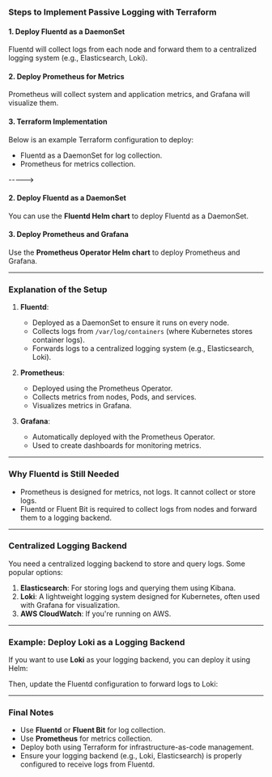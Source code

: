 



### **Steps to Implement Passive Logging with Terraform**

#### 1. **Deploy Fluentd as a DaemonSet**
Fluentd will collect logs from each node and forward them to a centralized logging system (e.g., Elasticsearch, Loki).

#### 2. **Deploy Prometheus for Metrics**
Prometheus will collect system and application metrics, and Grafana will visualize them.

#### 3. **Terraform Implementation**

Below is an example Terraform configuration to deploy:
- Fluentd as a DaemonSet for log collection.
- Prometheus for metrics collection.


----->

#### **2. Deploy Fluentd as a DaemonSet**
You can use the **Fluentd Helm chart** to deploy Fluentd as a DaemonSet.


#### **3. Deploy Prometheus and Grafana**
Use the **Prometheus Operator Helm chart** to deploy Prometheus and Grafana.


---

### **Explanation of the Setup**

1. **Fluentd**:
   - Deployed as a DaemonSet to ensure it runs on every node.
   - Collects logs from `/var/log/containers` (where Kubernetes stores container logs).
   - Forwards logs to a centralized logging system (e.g., Elasticsearch, Loki).

2. **Prometheus**:
   - Deployed using the Prometheus Operator.
   - Collects metrics from nodes, Pods, and services.
   - Visualizes metrics in Grafana.

3. **Grafana**:
   - Automatically deployed with the Prometheus Operator.
   - Used to create dashboards for monitoring metrics.

---

### **Why Fluentd is Still Needed**
- Prometheus is designed for metrics, not logs. It cannot collect or store logs.
- Fluentd or Fluent Bit is required to collect logs from nodes and forward them to a logging backend.

---

### **Centralized Logging Backend**
You need a centralized logging backend to store and query logs. Some popular options:
1. **Elasticsearch**: For storing logs and querying them using Kibana.
2. **Loki**: A lightweight logging system designed for Kubernetes, often used with Grafana for visualization.
3. **AWS CloudWatch**: If you're running on AWS.

---

### **Example: Deploy Loki as a Logging Backend**
If you want to use **Loki** as your logging backend, you can deploy it using Helm:

Then, update the Fluentd configuration to forward logs to Loki:


---

### **Final Notes**
- Use **Fluentd** or **Fluent Bit** for log collection.
- Use **Prometheus** for metrics collection.
- Deploy both using Terraform for infrastructure-as-code management.
- Ensure your logging backend (e.g., Loki, Elasticsearch) is properly configured to receive logs from Fluentd.